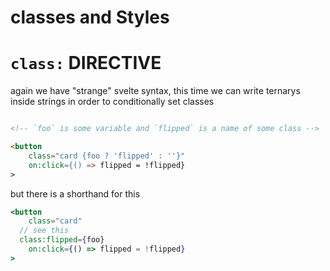 # classes and Styles

# `class:` DIRECTIVE

again we have "strange" svelte syntax, this time we can write ternarys inside strings in order to conditionally set classes

```html

<!-- `foo` is some variable and `flipped` is a name of some class -->

<button
	class="card {foo ? 'flipped' : ''}"
	on:click={() => flipped = !flipped}
>
```

but there is a shorthand for this

```jsx
<button
	class="card"
  // see this
  class:flipped={foo}
	on:click={() => flipped = !flipped}
>
```




